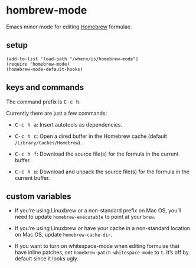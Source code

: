 # hombrew-mode

Emacs minor mode for editing [Homebrew](http://brew.sh) formulae.

## setup

```elisp
(add-to-list 'load-path "/where/is/homebrew-mode")
(require 'homebrew-mode)
(homebrew-mode-default-hooks)
```

## keys and commands

The command prefix is <kbd>C-c h</kbd>.

Currently there are just a few commands:

- <kbd>C-c h a</kbd>: Insert autotools as dependencies.

- <kbd>C-c h c</kbd>: Open a dired buffer in the Homebrew cache
  (default `/Library/Caches/Homebrew`).

- <kbd>C-c h f</kbd>: Download the source file(s) for the formula
  in the current buffer.

- <kbd>C-c h u</kbd>: Download and unpack the source file(s) for the formula
  in the current buffer.

## custom variables

- If you’re using Linuxbrew or a non-standard prefix on Mac OS, you’ll
  need to update `homebrew-executable` to point at your `brew`.

- If you’re using Linuxbrew or have your cache in a non-standard
  location on Mac OS, update `homebrew-cache-dir`.

- If you want to turn on whitespace-mode when editing formulae that
  have inline patches, set `homebrew-patch-whitespace-mode` to
  `t`. It’s off by default since it looks ugly.
